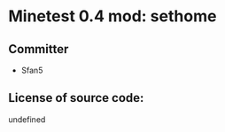 Minetest 0.4 mod: sethome
=========================

Committer
---------
* Sfan5

License of source code:
-----------------------
undefined
